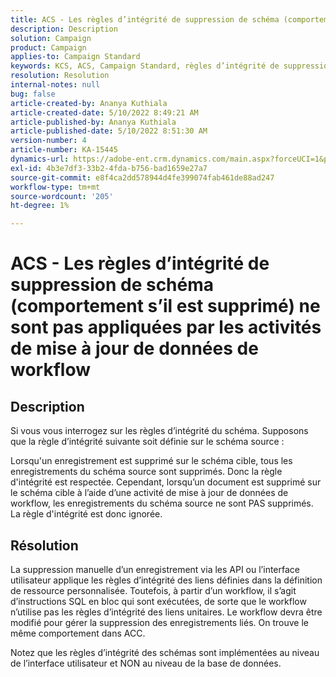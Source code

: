 ```yaml
---
title: ACS - Les règles d’intégrité de suppression de schéma (comportement s’il est supprimé) ne sont pas appliquées par les activités de mise à jour de données de workflow
description: Description
solution: Campaign
product: Campaign
applies-to: Campaign Standard
keywords: KCS, ACS, Campaign Standard, règles d’intégrité de suppression, comportement en cas de suppression, workflow, mise à jour de données
resolution: Resolution
internal-notes: null
bug: false
article-created-by: Ananya Kuthiala
article-created-date: 5/10/2022 8:49:21 AM
article-published-by: Ananya Kuthiala
article-published-date: 5/10/2022 8:51:30 AM
version-number: 4
article-number: KA-15445
dynamics-url: https://adobe-ent.crm.dynamics.com/main.aspx?forceUCI=1&pagetype=entityrecord&etn=knowledgearticle&id=01894013-3ed0-ec11-a7b5-0022480a8e40
exl-id: 4b3e7df3-33b2-4fda-b756-bad1659e27a7
source-git-commit: e8f4ca2dd578944d4fe399074fab461de88ad247
workflow-type: tm+mt
source-wordcount: '205'
ht-degree: 1%

---
```


# ACS - Les règles d’intégrité de suppression de schéma (comportement s’il est supprimé) ne sont pas appliquées par les activités de mise à jour de données de workflow

## Description


Si vous vous interrogez sur les règles d’intégrité du schéma. Supposons que la règle d’intégrité suivante soit définie sur le schéma source :



Lorsqu&#39;un enregistrement est supprimé sur le schéma cible, tous les enregistrements du schéma source sont supprimés. Donc la règle d&#39;intégrité est respectée. Cependant, lorsqu’un document est supprimé sur le schéma cible à l’aide d’une activité de mise à jour de données de workflow, les enregistrements du schéma source ne sont PAS supprimés. La règle d&#39;intégrité est donc ignorée.


## Résolution


La suppression manuelle d’un enregistrement via les API ou l’interface utilisateur applique les règles d’intégrité des liens définies dans la définition de ressource personnalisée. Toutefois, à partir d’un workflow, il s’agit d’instructions SQL en bloc qui sont exécutées, de sorte que le workflow n’utilise pas les règles d’intégrité des liens unitaires. Le workflow devra être modifié pour gérer la suppression des enregistrements liés. On trouve le même comportement dans ACC.

Notez que les règles d’intégrité des schémas sont implémentées au niveau de l’interface utilisateur et NON au niveau de la base de données.
